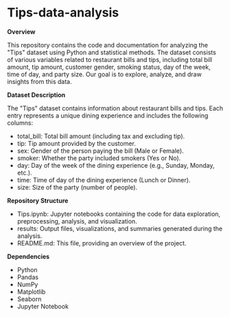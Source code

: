 # Tips-data-analysis

**Overview**

This repository contains the code and documentation for analyzing the "Tips" dataset using Python and statistical methods. The dataset consists of various variables related to restaurant bills and tips, including total bill amount, tip amount, customer gender, smoking status, day of the week, time of day, and party size. Our goal is to explore, analyze, and draw insights from this data.

**Dataset Description**

The "Tips" dataset contains information about restaurant bills and tips. Each entry represents a unique dining experience and includes the following columns:

- total_bill: Total bill amount (including tax and excluding tip).
- tip: Tip amount provided by the customer.
- sex: Gender of the person paying the bill (Male or Female).
- smoker: Whether the party included smokers (Yes or No).
- day: Day of the week of the dining experience (e.g., Sunday, Monday, etc.).
- time: Time of day of the dining experience (Lunch or Dinner).
- size: Size of the party (number of people).
  
**Repository Structure**

- Tips.ipynb: Jupyter notebooks containing the code for data exploration, preprocessing, analysis, and visualization.
- results: Output files, visualizations, and summaries generated during the analysis.
- README.md: This file, providing an overview of the project.

**Dependencies**

- Python
- Pandas
- NumPy
- Matplotlib
- Seaborn
- Jupyter Notebook
